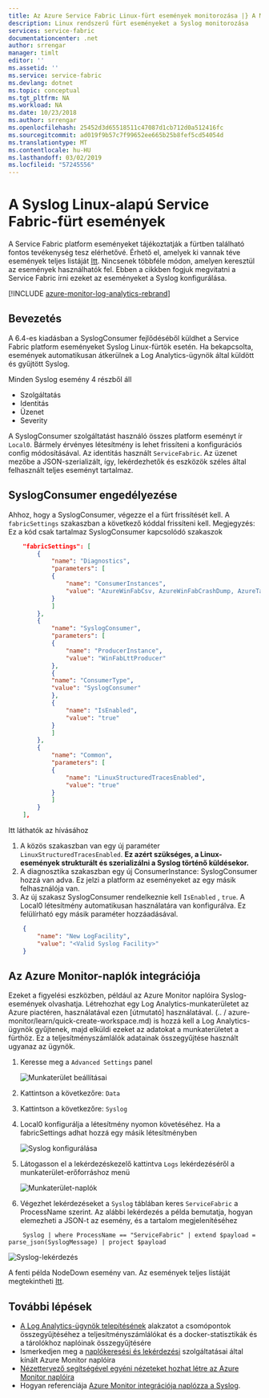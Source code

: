 ```yaml
---
title: Az Azure Service Fabric Linux-fürt események monitorozása |} A Microsoft Docs
description: Linux rendszerű fürt eseményeket a Syslog monitorozása
services: service-fabric
documentationcenter: .net
author: srrengar
manager: timlt
editor: ''
ms.assetid: ''
ms.service: service-fabric
ms.devlang: dotnet
ms.topic: conceptual
ms.tgt_pltfrm: NA
ms.workload: NA
ms.date: 10/23/2018
ms.author: srrengar
ms.openlocfilehash: 25452d3d65518511c47087d1cb712d0a512416fc
ms.sourcegitcommit: ad019f9b57c7f99652ee665b25b8fef5cd54054d
ms.translationtype: MT
ms.contentlocale: hu-HU
ms.lasthandoff: 03/02/2019
ms.locfileid: "57245556"
---
```

# <a name="service-fabric-linux-cluster-events-in-syslog"></a>A Syslog Linux-alapú Service Fabric-fürt események

A Service Fabric platform eseményeket tájékoztatják a fürtben található fontos tevékenység tesz elérhetővé. Érhető el, amelyek ki vannak téve események teljes listáját [Itt](service-fabric-diagnostics-event-generation-operational.md). Nincsenek többféle módon, amelyen keresztül az események használhatók fel. Ebben a cikkben fogjuk megvitatni a Service Fabric írni ezeket az eseményeket a Syslog konfigurálása.

[!INCLUDE [azure-monitor-log-analytics-rebrand](../../includes/azure-monitor-log-analytics-rebrand.md)]

## <a name="introduction"></a>Bevezetés

A 6.4-es kiadásban a SyslogConsumer fejlődéséből küldhet a Service Fabric platform eseményeket Syslog Linux-fürtök esetén. Ha bekapcsolta, események automatikusan átkerülnek a Log Analytics-ügynök által küldött és gyűjtött Syslog.

Minden Syslog esemény 4 részből áll
* Szolgáltatás
* Identitás
* Üzenet
* Severity

A SyslogConsumer szolgáltatást használó összes platform eseményt ír `Local0`. Bármely érvényes létesítmény is lehet frissíteni a konfigurációs config módosításával. Az identitás használt `ServiceFabric`. Az üzenet mezőbe a JSON-szerializált, így, lekérdezhetők és eszközök széles által felhasznált teljes eseményt tartalmaz. 

## <a name="enable-syslogconsumer"></a>SyslogConsumer engedélyezése

Ahhoz, hogy a SyslogConsumer, végezze el a fürt frissítését kell. A `fabricSettings` szakaszban a következő kóddal frissíteni kell. Megjegyzés: Ez a kód csak tartalmaz SyslogConsumer kapcsolódó szakaszok

```json
    "fabricSettings": [
        {
            "name": "Diagnostics",
            "parameters": [
            {
                "name": "ConsumerInstances",
                "value": "AzureWinFabCsv, AzureWinFabCrashDump, AzureTableWinFabEtwQueryable, SyslogConsumer"
            }
            ]
        },
        {
            "name": "SyslogConsumer",
            "parameters": [
            {
                "name": "ProducerInstance",
                "value": "WinFabLttProducer"
            },
            {
            "name": "ConsumerType",
            "value": "SyslogConsumer"
            },
            {
                "name": "IsEnabled",
                "value": "true"
            }
            ]
        },
        {
            "name": "Common",
            "parameters": [
            {
                "name": "LinuxStructuredTracesEnabled",
                "value": "true"
            }
            ]
        }
    ],
```

Itt láthatók az hívásához
1. A közös szakaszban van egy új paraméter `LinuxStructuredTracesEnabled`. **Ez azért szükséges, a Linux-események strukturált és szerializálni a Syslog történő küldésekor.**
2. A diagnosztika szakaszban egy új ConsumerInstance: SyslogConsumer hozzá van adva. Ez jelzi a platform az eseményeket az egy másik felhasználója van. 
3. Az új szakasz SyslogConsumer rendelkeznie kell `IsEnabled` , `true`. A Local0 létesítmény automatikusan használatára van konfigurálva. Ez felülírható egy másik paraméter hozzáadásával.

```json
    {
        "name": "New LogFacility",
        "value": "<Valid Syslog Facility>"
    }
```

## <a name="azure-monitor-logs-integration"></a>Az Azure Monitor-naplók integrációja
Ezeket a figyelési eszközben, például az Azure Monitor naplóira Syslog-események olvashatja. Létrehozhat egy Log Analytics-munkaterületet az Azure piactéren, használatával ezen [útmutató] használatával. (.. / azure-monitor/learn/quick-create-workspace.md) is hozzá kell a Log Analytics-ügynök gyűjtenek, majd elküldi ezeket az adatokat a munkaterületet a fürthöz. Ez a teljesítményszámlálók adatainak összegyűjtése használt ugyanaz az ügynök. 

1. Keresse meg a `Advanced Settings` panel

    ![Munkaterület beállításai](media/service-fabric-diagnostics-oms-syslog/workspace-settings.png)

2. Kattintson a következőre: `Data`
3. Kattintson a következőre: `Syslog`
4. Local0 konfigurálja a létesítmény nyomon követéséhez. Ha a fabricSettings adhat hozzá egy másik létesítményben

    ![Syslog konfigurálása](media/service-fabric-diagnostics-oms-syslog/syslog-configure.png)
5. Látogasson el a lekérdezéskezelő kattintva `Logs` lekérdezéséről a munkaterület-erőforráshoz menü

    ![Munkaterület-naplók](media/service-fabric-diagnostics-oms-syslog/workspace-logs.png)
6. Végezhet lekérdezéseket a `Syslog` táblában keres `ServiceFabric` a ProcessName szerint. Az alábbi lekérdezés a példa bemutatja, hogyan elemezheti a JSON-t az esemény, és a tartalom megjelenítéséhez

```kusto
    Syslog | where ProcessName == "ServiceFabric" | extend $payload = parse_json(SyslogMessage) | project $payload
```

![Syslog-lekérdezés](media/service-fabric-diagnostics-oms-syslog/syslog-query.png)

A fenti példa NodeDown esemény van. Az események teljes listáját megtekintheti [Itt](service-fabric-diagnostics-event-generation-operational.md).

## <a name="next-steps"></a>További lépések
* [A Log Analytics-ügynök telepítésének](service-fabric-diagnostics-oms-agent.md) alakzatot a csomópontok összegyűjtéséhez a teljesítményszámlálókat és a docker-statisztikák és a tárolókhoz naplóinak összegyűjtésére
* Ismerkedjen meg a [naplókeresési és lekérdezési](../log-analytics/log-analytics-log-searches.md) szolgáltatásai által kínált Azure Monitor naplóira
* [Nézettervező segítségével egyéni nézeteket hozhat létre az Azure Monitor naplóira](../log-analytics/log-analytics-view-designer.md)
* Hogyan referenciája [Azure Monitor integrációja naplózza a Syslog](../log-analytics/log-analytics-data-sources-syslog.md).
